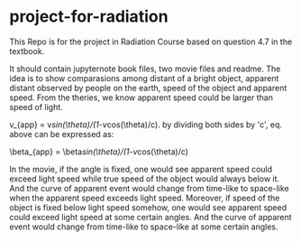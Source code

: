 # project-for-radiation
This Repo is for the project in Radiation Course based on question 4.7 in the textbook.

It should contain jupyternote book files, two movie files and readme.
The idea is to show comparasions among distant of a bright object, apparent distant observed by people on the earth, speed of the object and apparent speed.
From the theries, we know apparent speed could be larger than speed of light.

v_{app} = v*sin(\theta)/(1-v*cos(\theta)/c).
by dividing both sides by 'c', eq. above can be expressed as:

\beta_{app} = \beta*sin(\theta)/(1-v*cos(\theta)/c)

In the movie, if the angle is fixed, one would see apparent speed could exceed light speed while true speed of the object would always below it. And the curve of apparent event would change from time-like to space-like when the apparent speed exceeds light speed.
Moreover, if speed of the object is fixed below light speed somehow, one would see apparent speed could exceed light speed at some certain angles. And the curve of apparent event would change from time-like to space-like at some certain angles.
